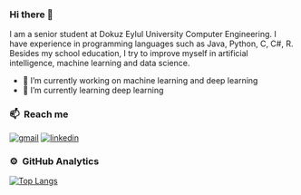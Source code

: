 ### Hi there 👋

I am a senior student at Dokuz Eylul University Computer Engineering. I have experience in programming languages such as Java, Python, C, C#, R. Besides my school education, I try to improve myself in artificial intelligence, machine learning and data science. 


- 🔭 I’m currently working on machine learning and deep learning
- 🌱 I’m currently learning deep learning

### 📫 &nbsp;Reach me
[![gmail](https://img.shields.io/badge/-atakan.kocyigitt@gmail.com-D14836?style=flat&logo=Gmail&logoColor=white)](mailto:atakan.kocyigitt@gmail.com)
[![linkedin](https://img.shields.io/badge/-AtakanKocyigit-0A66C2?style=flat&logo=linkedin&logoColor=white)](https://www.linkedin.com/in/atakan-kocyigitt/)

### ⚙️ &nbsp;GitHub Analytics
[![Top Langs](https://github-readme-stats.vercel.app/api/top-langs/?username=atakankocyigit&layout=compact&theme=radical)](https://github.com/atakankocyigit/github-readme-stats)
